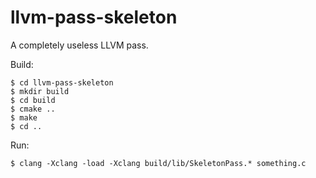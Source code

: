# llvm-pass-skeleton

A completely useless LLVM pass.

Build:

    $ cd llvm-pass-skeleton
    $ mkdir build
    $ cd build
    $ cmake ..
    $ make
    $ cd ..

Run:

    $ clang -Xclang -load -Xclang build/lib/SkeletonPass.* something.c
